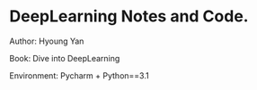 # DeepLearning Notes and Code.
Author: Hyoung Yan

Book: Dive into DeepLearning

Environment: Pycharm + Python==3.1
